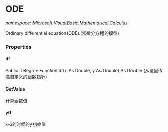 ﻿# ODE
_namespace: [Microsoft.VisualBasic.Mathematical.Calculus](./index.md)_

Ordinary differential equation(ODE).(常微分方程的模型)




### Properties

#### df
Public Delegate Function df(x As Double, y As Double) As Double
 (从这里传递自定义的函数指针)
#### GetValue
计算函数值
#### y0
``x=a``的时候的y初始值

